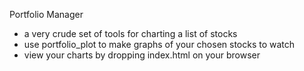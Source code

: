 Portfolio Manager

- a very crude set of tools for charting a list of stocks
- use portfolio_plot to make graphs of your chosen stocks to watch
- view your charts by dropping index.html on your browser

